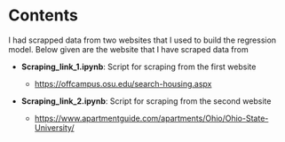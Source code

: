 # Contents

I had scrapped data from two websites that I used to build the regression model. Below given are the website that I have scraped data from

 - **Scraping_link_1.ipynb**: Script for scraping from the first website
   - https://offcampus.osu.edu/search-housing.aspx
   
- **Scraping_link_2.ipynb**: Script for scraping from the second website
  - https://www.apartmentguide.com/apartments/Ohio/Ohio-State-University/
  
  


